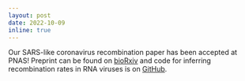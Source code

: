 ```yaml
---
layout: post
date: 2022-10-09
inline: true
---
```


Our SARS-like coronavirus recombination paper has been accepted at PNAS! Preprint can be found on [bioRxiv](https://www.biorxiv.org/content/10.1101/2022.08.26.505425v1) and code for inferring recombination rates in RNA viruses is on [GitHub](https://github.com/kussell-lab/viral-mcorr).
